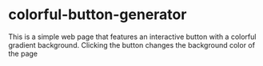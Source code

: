 # colorful-button-generator
This is a simple web page that features an interactive button with a colorful gradient background. Clicking the button changes the background color of the page
